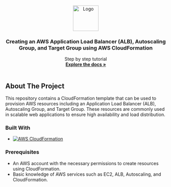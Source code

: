 
<a name="readme-top"></a>

<!-- PROJECT LOGO -->
<br />
<div align="center">
  <a href="https://github.com/Daddy91/Configuring-MariaDB-replication-Master-Master-on-AWS-EC2">
    <img src="images/aws-logo.png" alt="Logo" width="80" height="80">
  </a>

  <h3 align="center">Creating an AWS Application Load Balancer (ALB), Autoscaling Group, and Target Group using AWS CloudFormation</h3>

  <p align="center">
    Step by step tutorial
    <br />
    <a href="https://github.com/Daddy91/Configuring-MariaDB-replication-Master-Master-on-AWS-EC2"><strong>Explore the docs »</strong></a>
    <br />
    <br />
  </p>
</div>

<!-- ABOUT THE PROJECT -->
## About The Project

This repository contains a CloudFormation template that can be used to provision AWS resources including an Application Load Balancer (ALB), Autoscaling Group, and Target Group. These resources are commonly used in scalable web applications to ensure high availability and load distribution.


### Built With

* [![AWS CloudFormation][AWS]][AWS-url]

### Prerequisites

- An AWS account with the necessary permissions to create resources using CloudFormation.
- Basic knowledge of AWS services such as EC2, ALB, Autoscaling, and CloudFormation.




<!-- MARKDOWN LINKS & IMAGES -->
<!-- https://www.markdownguide.org/basic-syntax/#reference-style-links -->
[AWS-url]: https://aws.amazon.com/?nc2=h_lg
[AWS]: https://img.shields.io/badge/aws-white?style=for-the-badge&logo=amazon&logoColor=yellow


